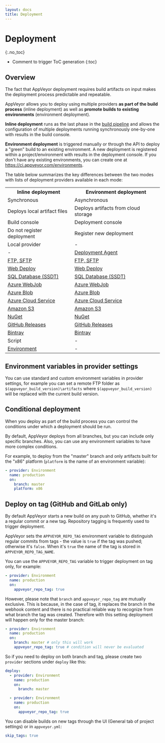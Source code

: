 ```yaml
---
layout: docs
title: Deployment
---
```


<!-- markdownlint-disable MD022 MD032 -->
# Deployment
{:.no_toc}

* Comment to trigger ToC generation
{:toc}
<!-- markdownlint-enable MD022 MD032 -->

## Overview

The fact that AppVeyor deployment requires build artifacts on input makes the deployment
process predictable and repeatable.

AppVeyor allows you to deploy using multiple providers **as part of the build process**
(inline deployment) as well as **promote builds to existing environments** (environment deployment).

**Inline deployment** runs as the last phase in the [build pipeline](/docs/build-configuration#build-pipeline)
and allows the configuration of multiple deployments running synchronously one-by-one with results in the build console.

**Environment deployment** is triggered manually or through the API to deploy a "green" build to an existing environment.
A new deployment is registered within a project/environment with results in the deployment console.
If you don't have any existing environments, you can create one at <https://ci.appveyor.com/environments>.

The table below summarizes the key differences between the two modes with lists of deployment
providers available in each mode:

<table class="centered">
<tr>
    <th>Inline deployment</th>
    <th>Environment deployment</th>
</tr>
<tr>
    <td>Synchronous</td>
    <td>Asynchronous</td>
</tr>
<tr>
    <td>Deploys local artifact files</td>
    <td>Deploys artifacts from cloud storage</td>
</tr>
<tr>
    <td>Build console</td>
    <td>Deployment console</td>
</tr>
<tr>
    <td>Do not register deployment</td>
    <td>Register new deployment</td>
</tr>
<tr>
    <td>Local provider</td>
    <td>-</td>
</tr>
<tr>
    <td>-</td>
    <td><a href="/docs/deployment/agent/">Deployment Agent</a></td>
</tr>
<tr>
    <td><a href="/docs/deployment/ftp/">FTP, SFTP</a></td>
    <td><a href="/docs/deployment/ftp/">FTP, SFTP</a></td>
</tr>
<tr>
    <td><a href="/docs/deployment/web-deploy/">Web Deploy</a></td>
    <td><a href="/docs/deployment/web-deploy/">Web Deploy</a></td>
</tr>
<tr>
    <td><a href="/docs/deployment/sql-database-ssdt/">SQL Database (SSDT)</a></td>
    <td><a href="/docs/deployment/sql-database-ssdt/">SQL Database (SSDT)</a></td>
</tr>
<tr>
    <td><a href="/docs/deployment/azure-webjob/">Azure WebJob</a></td>
    <td><a href="/docs/deployment/azure-webjob/">Azure WebJob</a></td>
</tr>
<tr>
    <td><a href="/docs/deployment/azure-blob/">Azure Blob</a></td>
    <td><a href="/docs/deployment/azure-blob/">Azure Blob</a></td>
</tr>
<tr>
    <td><a href="/docs/deployment/azure-cloud-service/">Azure Cloud Service</a></td>
    <td><a href="/docs/deployment/azure-cloud-service/">Azure Cloud Service</a></td>
</tr>
<tr>
    <td><a href="/docs/deployment/amazon-s3/">Amazon S3</a></td>
    <td><a href="/docs/deployment/amazon-s3/">Amazon S3</a></td>
</tr>
<tr>
    <td><a href="/docs/deployment/nuget/">NuGet</a></td>
    <td><a href="/docs/deployment/nuget/">NuGet</a></td>
</tr>
<tr>
    <td><a href="/docs/deployment/github/">GitHub Releases</a></td>
    <td><a href="/docs/deployment/github/">GitHub Releases</a></td>
</tr>
<tr>
    <td><a href="/docs/deployment/bintray/">Bintray</a></td>
    <td><a href="/docs/deployment/bintray/">Bintray</a></td>
</tr>
<tr>
    <td>Script</td>
    <td>-</td>
</tr>
<tr>
    <td><a href="/docs/deployment/environment/">Environment</a></td>
    <td>-</td>
</tr>
</table>


## Environment variables in provider settings

You can use standard and custom environment variables in provider settings, for example
you can set a remote FTP folder as `$(appveyor_build_version)\artifacts` where `$(appveyor_build_version)`
will be replaced with the current build version.


## Conditional deployment

When you deploy as part of the build process you can control the conditions under which a
deployment should be run.

By default, AppVeyor deploys from all branches, but you can include only specific branches.
Also, you can use any environment variables to have more complex conditions.

For example, to deploy from the "master" branch and only artifacts built for the "x86" platform
(`platform` is the name of an environment variable):

```yaml
- provider: Environment
  name: production
  on:
    branch: master
    platform: x86
```

## Deploy on tag (GitHub and GitLab only)

By default AppVeyor starts a new build on any push to GitHub, whether it's a regular commit or a new tag.
Repository tagging is frequently used to trigger deployment.

AppVeyor sets the `APPVEYOR_REPO_TAG` environment variable to distinguish regular commits from tags - the value is `true` if the tag was pushed; otherwise it's `false`. When it's `true` the name of the tag is stored in `APPVEYOR_REPO_TAG_NAME`.

You can use the `APPVEYOR_REPO_TAG` variable to trigger deployment on tag only, for example:

```yaml
- provider: Environment
  name: production
  on:
    appveyor_repo_tag: true
```

However, please note that `branch` and `appveyor_repo_tag` are mutually exclusive. This is because, in the case of tag, it replaces the branch in the webhook content and there is no practical reliable way to recognize from what branch the tag was created. Therefore with this setting deployment will happen only for the master branch:

```yaml
- provider: Environment
  name: production
  on:
    branch: master # only this will work
    appveyor_repo_tag: true # condition will never be evaluated
```

So if you need to deploy on both branch and tag, please create two `provider` sections under `deploy` like this:

```yaml
deploy:
  - provider: Environment
    name: production
    on:
      branch: master

  - provider: Environment
    name: production
    on:
      appveyor_repo_tag: true
```

You can disable builds on new tags through the UI (General tab of project settings) or in `appveyor.yml`:

```yaml
skip_tags: true
```

